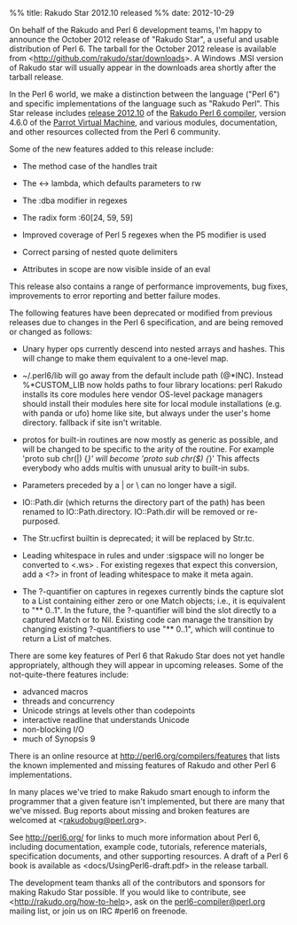 %% title: Rakudo Star 2012.10 released
%% date: 2012-10-29

On behalf of the Rakudo and Perl 6 development teams, I'm happy to announce the October 2012 release of "Rakudo Star", a useful and usable distribution of Perl 6.  The tarball for the October 2012 release is available from &lt;<a href="http://github.com/rakudo/star/downloads">http://github.com/rakudo/star/downloads</a>&gt;. A Windows .MSI version of Rakudo star will usually appear in the downloads area shortly after the tarball release.

In the Perl 6 world, we make a distinction between the language ("Perl 6") and specific implementations of the language such as "Rakudo Perl".  This Star release includes <a href="https://github.com/rakudo/rakudo/blob/nom/docs/announce/2012.10">release 2012.10</a> of the <a href="http://github.com/rakudo/rakudo">Rakudo Perl 6 compiler</a>, version 4.6.0 of the <a href="http://parrot.org/">Parrot Virtual Machine</a>, and various modules, documentation, and other resources collected from the Perl 6 community.

Some of the new features added to this release include:

* The method case of the handles trait

* The &lt;-&gt; lambda, which defaults parameters to rw

* The :dba modifier in regexes

* The radix form :60[24, 59, 59]

* Improved coverage of Perl 5 regexes when the P5 modifier is used

* Correct parsing of nested quote delimiters

* Attributes in scope are now visible inside of an eval

This release also contains a range of performance improvements, bug fixes, improvements to error reporting and better failure modes.

The following features have been deprecated or modified from previous releases due to changes in the Perl 6 specification, and are being removed or changed as follows:

* Unary hyper ops currently descend into nested arrays and hashes.
This will change to make them equivalent to a one-level map.

* ~/.perl6/lib will go away from the default include path (@*INC).
Instead %*CUSTOM_LIB now holds paths to four library locations:
perl    Rakudo installs its core modules here
vendor  OS-level package managers should install their modules here
site    for local module installations (e.g. with panda or ufo)
home    like site, but always under the user's home directory.
fallback if site isn't writable.

* protos for built-in routines are now mostly as generic as possible,
and will be changed to be specific to the arity of the routine.
For example 'proto sub chr(|) {*}' will become 'proto sub chr($) {*}'
This affects everybody who adds multis with unusual arity to built-in
subs.

* Parameters preceded by a | or \ can no longer have a sigil.

* IO::Path.dir (which returns the directory part of the path) has been
renamed to IO::Path.directory.  IO::Path.dir will be removed or
re-purposed.

* The Str.ucfirst builtin is deprecated; it will be replaced by Str.tc.

* Leading whitespace in rules and under :sigspace will no longer be
converted to &lt;.ws&gt; .  For existing regexes that expect this conversion,
add a &lt;?&gt; in front of leading whitespace to make it meta again.

* The ?-quantifier on captures in regexes currently binds the capture
slot to a List containing either zero or one Match objects; i.e., it
is equivalent to "** 0..1".  In the future, the ?-quantifier will
bind the slot directly to a captured Match or to Nil.  Existing code
can manage the transition by changing existing ?-quantifiers to
use "** 0..1", which will continue to return a List of matches.

There are some key features of Perl 6 that Rakudo Star does not yet handle appropriately, although they will appear in upcoming releases.  Some of the not-quite-there features include:

* advanced macros
* threads and concurrency
* Unicode strings at levels other than codepoints
* interactive readline that understands Unicode
* non-blocking I/O
* much of Synopsis 9

There is an online resource at <a href="http://perl6.org/compilers/features">http://perl6.org/compilers/features</a> that lists the known implemented and missing features of Rakudo and other Perl 6 implementations.

In many places we've tried to make Rakudo smart enough to inform the programmer that a given feature isn't implemented, but there are many that we've missed.  Bug reports about missing and broken features are welcomed at &lt;<a href="rakudobug@perl.org">rakudobug@perl.org</a>&gt;.

See <a href="http://perl6.org/">http://perl6.org/</a> for links to much more information about  Perl 6, including documentation, example code, tutorials, reference materials, specification documents, and other supporting resources. A draft of a Perl 6 book is available as &lt;docs/UsingPerl6-draft.pdf&gt; in the release tarball.

The development team thanks all of the contributors and sponsors for making Rakudo Star possible.  If you would like to contribute, see &lt;<a href="http://rakudo.org/how-to-help">http://rakudo.org/how-to-help</a>&gt;, ask on the <a href="perl6-compiler@perl.org">perl6-compiler@perl.org</a> mailing list, or join us on IRC #perl6 on freenode.